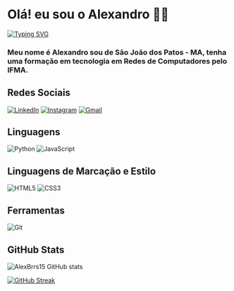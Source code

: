 # Olá! eu sou o Alexandro 👋🏻
[![Typing SVG](https://readme-typing-svg.herokuapp.com/?color=fff&size=35&center=true&vCenter=true&width=1000&lines=Bem+vindo+ao+meu+perfil+do+GitHub!+:%29)](https://git.io/typing-svg)

### Meu nome é Alexandro sou de São João dos Patos - MA, tenha uma formação em tecnologia em Redes de Computadores pelo IFMA.



## Redes Sociais

[![LinkedIn](https://img.shields.io/badge/LinkedIn-0077B5?style=for-the-badge&logo=linkedin&logoColor=fff)](www.linkedin.com/in/alexandro-barroso-35b0921b9)
 [![Instagram](https://img.shields.io/badge/Instagram-%23E4405F?style=for-the-badge&logo=instagram&logoColor=fff)](https://www.instagram.com/alexxbarroso?utm_source=qr&igsh=YXZxazlld2ltN3Jm) [![Gmail](https://img.shields.io/badge/Gmail-333333?style=for-the-badge&logo=gmail&logoColor=red)](mailto:alexxbarros4@gmail.com)

## Linguagens
![Python](https://img.shields.io/badge/python-3670A0?style=for-the-badge&logo=python&logoColor=ffdd54)
![JavaScript](https://img.shields.io/badge/JavaScript-F7DF1E?style=for-the-badge&logo=javascript&logoColor=black)

## Linguagens de Marcação e Estilo

![HTML5](https://img.shields.io/badge/HTML5-E34F26?style=for-the-badge&logo=html5&logoColor=white)
![CSS3](https://img.shields.io/badge/CSS3-1572B6?style=for-the-badge&logo=css3&logoColor=white)

## Ferramentas
![Git](https://img.shields.io/badge/Git-black?style=for-the-badge&logo=git&logoColor)


## GitHub Stats

![AlexBrrs15 GitHub stats](https://github-readme-stats.vercel.app/api?username=AlexBrrs15&theme=tokyonight&_icons=true&hide_title=true)

[![GitHub Streak](https://streak-stats.demolab.com/?user=AlexBrrs15&theme=bear&background=000&border=30A3DC&dates=FFF)](https://git.io/streak-stats)

